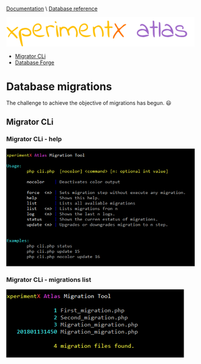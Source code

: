 [Documentation](README.md) 
\ [Database reference](Database-reference.md)

![xperimentx atlas](images/atlas.png) 

* [Migrator CLi](#migrator-cli)
* [Database Forge](Database-forge.md)


# Database migrations

The challenge to achieve the objective of migrations has begun. :smiley: 

## Migrator CLi

### Migrator CLi - help

![xperimentx atlas](images/db/migrator-help.png) 

### Migrator CLi - migrations list

![xperimentx atlas](images/db/migrator-list.png) 
